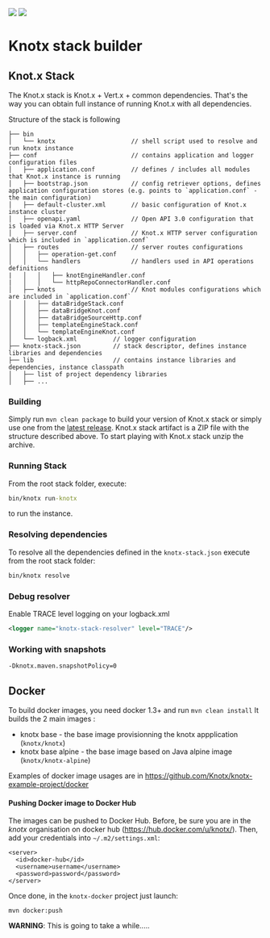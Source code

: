 [![][travis img]][travis]
[![][license img]][license]

Knotx stack builder
========

## Knot.x Stack

The Knot.x stack is Knot.x + Vert.x + common dependencies.
That's the way you can obtain full instance of running Knot.x with all dependencies.

Structure of the stack is following
```
├── bin
│   └── knotx                     // shell script used to resolve and run knotx instance
├── conf                          // contains application and logger configuration files
│   ├── application.conf          // defines / includes all modules that Knot.x instance is running
│   ├── bootstrap.json            // config retriever options, defines application configuration stores (e.g. points to `application.conf` - the main configuration)
│   ├── default-cluster.xml       // basic configuration of Knot.x instance cluster
│   ├── openapi.yaml              // Open API 3.0 configuration that is loaded via Knot.x HTTP Server
│   ├── server.conf               // Knot.x HTTP server configuration which is included in `application.conf`
│   ├── routes                    // server routes configurations 
│   │   ├── operation-get.conf
│   │   └── handlers              // handlers used in API operations definitions
|   │   │   ├── knotEngineHandler.conf
|   │   │   └── httpRepoConnectorHandler.conf
│   ├── knots                     // Knot modules configurations which are included in `application.conf`
│   │   ├── dataBridgeStack.conf
│   │   ├── dataBridgeKnot.conf
│   │   ├── dataBridgeSourceHttp.conf
│   │   ├── templateEngineStack.conf
│   │   └── templateEngineKnot.conf
│   └── logback.xml          // logger configuration
├── knotx-stack.json         // stack descriptor, defines instance libraries and dependencies
├── lib                      // contains instance libraries and dependencies, instance classpath
│   ├── list of project dependency libraries
│   ├── ...
```

### Building
Simply run `mvn clean package` to build your version of Knot.x stack or simply use one from the
[latest release](https://github.com/Knotx/knotx-stack/releases/latest). Knot.x stack artifact is a ZIP file
with the structure described above. To start playing with Knot.x stack unzip the archive.

### Running Stack
From the root stack folder, execute:
```cmd
bin/knotx run-knotx
```
to run the instance.

### Resolving dependencies
To resolve all the dependencies defined in the `knotx-stack.json` execute from the root stack folder:
```cmd
bin/knotx resolve
```

### Debug resolver
Enable TRACE level logging on your logback.xml
```xml
<logger name="knotx-stack-resolver" level="TRACE"/>
```

### Working with snapshots
`-Dknotx.maven.snapshotPolicy=0`


## Docker
To build docker images, you need docker 1.3+ and run `mvn clean install`
It builds the 2 main images :
- knotx base - the base image provisionning the knotx appplication (`knotx/knotx`)
- knotx base alpine - the base image based on Java alpine image (`knotx/knotx-alpine`)

Examples of docker image usages are in https://github.com/Knotx/knotx-example-project/docker

#### Pushing Docker image to Docker Hub

The images can be pushed to Docker Hub. Before, be sure you are in the _knotx_ organisation on docker hub (https://hub.docker.com/u/knotx/). Then, add your credentials into `~/.m2/settings.xml`:

```
<server>
  <id>docker-hub</id>
  <username>username</username>
  <password>password</password>
</server>
```

Once done, in the `knotx-docker` project just launch:

```
mvn docker:push
```

**WARNING**: This is going to take a while.....

[travis]:https://travis-ci.org/Knotx/knotx-stack
[travis img]:https://travis-ci.org/Knotx/knotx-stack.svg?branch=master

[license]:https://github.com/Cognifide/knotx/blob/master/LICENSE
[license img]:https://img.shields.io/badge/License-Apache%202.0-blue.svg
